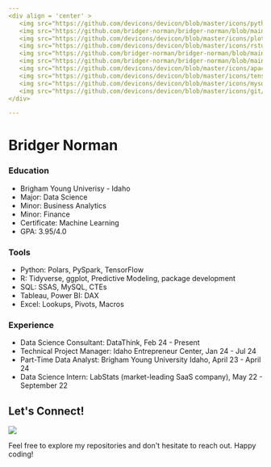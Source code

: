```yaml
---
<div align = 'center' >
   <img src="https://github.com/devicons/devicon/blob/master/icons/python/python-original.svg"  title="Python" alt="Python" width="40" height="40"/>&nbsp;
   <img src="https://github.com/bridger-norman/bridger-norman/blob/main/images/polars_logo.png" title="Polars" alt="Polars" width="40" height="40"/>&nbsp;
   <img src="https://github.com/devicons/devicon/blob/master/icons/plotly/plotly-original-wordmark.svg"  title="plotly" alt="ploty" width="40" height="40"/>&nbsp;
   <img src="https://github.com/devicons/devicon/blob/master/icons/rstudio/rstudio-original.svg" title="R" alt="R" width="40" height="40"/>&nbsp;
   <img src="https://github.com/bridger-norman/bridger-norman/blob/main/images/tidyverse.png"  title="TidyVerse" alt="TidyVerse" width="40" height="40"/>&nbsp;
   <img src="https://github.com/bridger-norman/bridger-norman/blob/main/images/ggplot2.png"  title="plotly" alt="ploty" width="40" height="40"/>&nbsp;
   <img src="https://github.com/devicons/devicon/blob/master/icons/apachespark/apachespark-original.svg"  title="pyspark" alt="pyspark" width="40" height="40"/>&nbsp;
   <img src="https://github.com/devicons/devicon/blob/master/icons/tensorflow/tensorflow-original.svg"  title="TF" alt="tensorflow" width="40" height="40"/>&nbsp;
   <img src="https://github.com/devicons/devicon/blob/master/icons/mysql/mysql-original-wordmark.svg" title="MySQL"  alt="MySQL" width="40" height="40"/>&nbsp;
   <img src="https://github.com/devicons/devicon/blob/master/icons/git/git-original-wordmark.svg" title="Git" **alt="Git" width="40" height="40"/>
</div>

---
```


# Bridger Norman

### Education
- Brigham Young Univerisy - Idaho
- Major: Data Science
- Minor: Business Analytics
- Minor: Finance
- Certificate: Machine Learning
- GPA: 3.95/4.0
   
### Tools
- Python: Polars, PySpark, TensorFlow
- R: Tidyverse, ggplot, Predictive Modeling, package development
- SQL: SSAS, MySQL, CTEs
- Tableau, Power BI: DAX
- Excel: Lookups, Pivots, Macros

### Experience
- Data Science Consultant: DataThink, Feb 24 - Present
- Technical Project Manager: Idaho Entrepreneur Center, Jan 24 - Jul 24
- Part-Time Data Analyst: Brigham Young University Idaho, April 23 - April 24
- Data Science Intern: LabStats (market-leading SaaS company), May 22 - September 22

## Let's Connect!

[![](https://img.shields.io/badge/LinkedIn-blue?style=for-the-badge&logo=linkedin&logoColor=white)](https://www.linkedin.com/in/bridgernorman/)

Feel free to explore my repositories and don't hesitate to reach out. Happy coding! 
